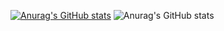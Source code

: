 [![Anurag's GitHub stats](https://github-readme-stats.vercel.app/api?username=mertmzzx)](https://github.com/anuraghazra/github-readme-stats)
![Anurag's GitHub stats](https://github-readme-stats.vercel.app/api?username=anuraghazra&show_icons=true&theme=dark)
